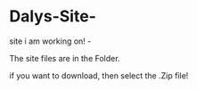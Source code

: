 # Dalys-Site-
site i am working on! -

The site files are in the Folder.

if you want to download, then select the .Zip file!
